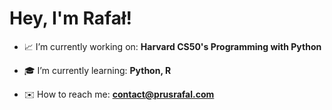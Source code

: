 <h1 ">Hey, I'm Rafał!</h1>

- 📈 I’m currently working on: **Harvard CS50's Programming with Python**

- 🎓 I’m currently learning: **Python, R**

- ✉️ How to reach me: **contact@prusrafal.com**
